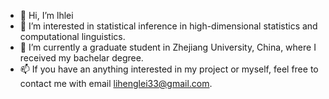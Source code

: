 - 👋 Hi, I’m lhlei
- 👀 I’m interested in statistical inference in high-dimensional statistics and computational linguistics. 
- 🌱 I’m currently a graduate student in Zhejiang University, China, where I received my bachelar degree. 
- 📫 If you have an anything interested in my project or myself, feel free to contact me with email lihenglei33@gmail.com. 

<!---
LihLei-Stats/LihLei-Stats is a ✨ special ✨ repository because its `README.md` (this file) appears on your GitHub profile.
You can click the Preview link to take a look at your changes.
--->
